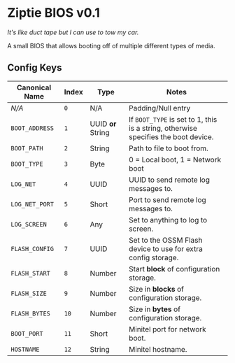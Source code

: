 # Ziptie BIOS v0.1

_It's like duct tape but I can use to tow my car._

A small BIOS that allows booting off of multiple different types of media.

## Config Keys
| Canonical Name | Index | Type | Notes |
| --- | --- | --- | --- |
| _N/A_ | `0` | N/A | Padding/Null entry |
| `BOOT_ADDRESS` | `1` | UUID **or** String | If `BOOT_TYPE` is set to 1, this is a string, otherwise specifies the boot device. |
| `BOOT_PATH` | `2` | String | Path to file to boot from. |
| `BOOT_TYPE` | `3` | Byte | 0 = Local boot, 1 = Network boot |
| `LOG_NET` | `4` | UUID | UUID to send remote log messages to. |
| `LOG_NET_PORT` | `5` | Short | Port to send remote log messages to. |
| `LOG_SCREEN` | `6` | Any | Set to anything to log to screen. |
| `FLASH_CONFIG` | `7` | UUID | Set to the OSSM Flash device to use for extra config storage. |
| `FLASH_START` | `8` | Number | Start **block** of configuration storage. |
| `FLASH_SIZE` | `9` | Number | Size in **blocks** of configuration storage. |
| `FLASH_BYTES` | `10` | Number | Size in **bytes** of configuration storage. |
| `BOOT_PORT` | `11` | Short | Minitel port for network boot. |
| `HOSTNAME` | `12` | String | Minitel hostname. |